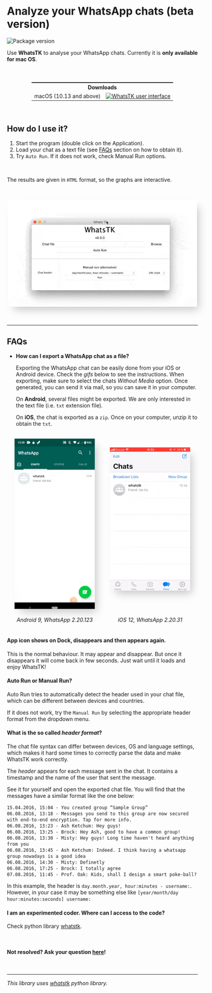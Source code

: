 <head>
 <link rel="shortcut icon" type="image/x-icon" href="favicon.ico">
</head>

# Analyze your WhatsApp chats (beta version)
![Package version](https://img.shields.io/badge/Last_Version-0.0.0-teal.svg?style=for-the-badge)

<!-- [![Spanish Version](https://img.shields.io/badge/español-blue.svg)](pages/esp.md) -->

Use **WhatsTK** to analyse your WhatsApp chats. Currently it is **only available for mac OS**.

<br>

<table class="tg" style="display: flex; justify-content: center; width: 100%;">
    <tr>
        <th class="tg-fymr" colspan="2">Downloads</th>
    </tr>
    <tr>
        <td class="tg-0pky">macOS (10.13 and above)</td>
    <td class="tg-0pky"><a href="releases/v0.0.0/WhatsTK-v0.0.0-macOS-10.13-Installer.dmg"><img src="https://img.shields.io/badge/download_dmg_⬇-birghtgreen.svg?style=for-the-badge"
    alt="WhatsTK user interface" width="100%"></a>
    </td>
    </tr>
</table>
<br>

## How do I use it?

1. Start the program (double click on the Application).
2. Load your chat as a text file (see [FAQs](#faqs) section on how to obtain it).
3. Try `Auto Run`. If it does not work, check Manual Run options.

<br>

The results are given in `HTML` format, so the graphs are interactive. 

<br>
<p style="text-align: center;">
<img src="assets/sample-example.gif" alt="WhatsTK user interface" width="500" height='auto' style="box-shadow: 10px 13px 21px -6px
rgba(0,0,0,0.22);">
</p>
<br>

---
## FAQs

* **How can I export a WhatsApp chat as a file?**

    Exporting the WhatsApp chat can be easily done from your iOS or Android device. Check the _gifs_ below to see the instructions. When exporting, make sure to select the chats _Without Media_ option. Once generated, you can send it via mail, so you can save it in your computer.
    
    On **Android**, several files might be exported. We are only interested in the text file (i.e. `txt` extension file).
    
    On **iOS**, the chat is exported as a `zip`. Once on your computer, unzip it to obtain the `txt`.

<br>

<!-- border:1px solid yellow; -->

<div style="display: flex;">

  <div style="display: flex; flex-direction: column; flex: 1; align-items: stretch; justify-content: space-between;">
    <div style="flex:10; display: flex; justify-content: center; align-items: center; padding: 0px 20px;">
      <img src="assets/chat-export-android.gif" alt="WhatsTK user interface" style="box-shadow: 10px 13px 21px -6px rgba(0,0,0,0.22); max-height: 600px;">
    </div>
    <div style="flex:1; display:flex; justify-content: flex-end; flex-direction: column; align-items: center; padding-top: 20px;">
      <span style="text-align: center; font-style: italic;">Android 9, WhatsApp 2.20.123</span>
    </div>
  </div>

  <div style="display: flex; flex-direction: column; flex: 1; align-items: stretch; justify-content: space-between; ">
    <div style="flex:10; display: flex; justify-content: center; align-items: center; padding: 0px 20px;">
      <img src="assets/chat-export-ios.gif" alt="Export WhatsApp chat file in iOS (not yet available)" style="box-shadow: 10px 13px 21px -6px rgba(0,0,0,0.22); max-height: 600px;">
    </div>
    <div style="flex:1; display:flex; justify-content: flex-end; flex-direction: column;  align-items: center; padding-top: 20px;">
      <span style="text-align: center; font-style: italic;">iOS 12, WhatsApp 2.20.31</span>
    </div>
  </div>
  
</div>

<br>

#### App icon shows on Dock, disappears and then appears again.

This is the normal behaviour. It may appear and disappear. But once it disappears it will come back in few seconds. Just wait until it loads and enjoy WhatsTK!

#### Auto Run or Manual Run?

Auto Run tries to automatically detect the header used in your chat file, which can be different between devices and countries.

If it does not work, try the `Manual Run` by selecting the appropriate header format from the dropdown menu.

#### What is the so called _header format_?

The chat file syntax can differ between devices, OS and language settings, which makes it hard some times to
correctly parse the data and make WhatsTK work correctly.

The _header_ appears for each message sent in the chat. It contains a timestamp and the name of the user that sent the message.

See it for yourself and open the exported chat file. You will find that the messages have a similar format like the
one below:

```
15.04.2016, 15:04 - You created group “Sample Group”
06.08.2016, 13:18 - Messages you send to this group are now secured with end-to-end encryption. Tap for more info.
06.08.2016, 13:23 - Ash Ketchum: Hey guys!
06.08.2016, 13:25 - Brock: Hey Ash, good to have a common group!
06.08.2016, 13:30 - Misty: Hey guys! Long time haven't heard anything from you
06.08.2016, 13:45 - Ash Ketchum: Indeed. I think having a whatsapp group nowadays is a good idea
06.08.2016, 14:30 - Misty: Definetly
06.08.2016, 17:25 - Brock: I totally agree
07.08.2016, 11:45 - Prof. Oak: Kids, shall I design a smart poke-ball?
```

In this example, the header is `day.month.year, hour:minutes - username:`. However, in your case it may be something
else like `[year/month/day hour:minutes:seconds] username:`


#### I am an experimented coder. Where can I access to the code?

Check python library [whatstk](https://lcsrg.me/whatstk).

<br>

#### Not resolved? Ask your question [here](https://github.com/lucasrodes/whatstk-gui/issues)!

<br>

---

*This library uses [whatstk](https://lcsrg.me/whatstk) python library.*